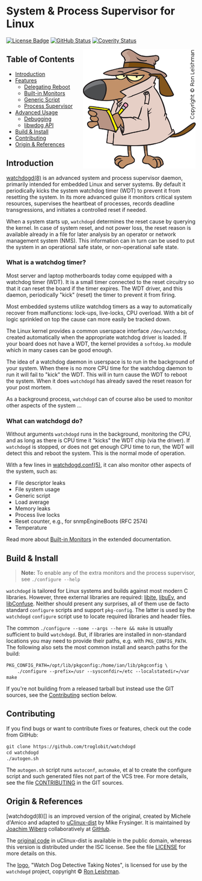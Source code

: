 System & Process Supervisor for Linux
=====================================
[![License Badge][]][License] [![GitHub Status][]][GitHub] [![Coverity Status][]][Coverity Scan]

<a href="https://www.clipartof.com/435776"><img align="right" src="./doc/logo.png"
   alt="http://toonclips.com/design/788" title="Copyright © Ron Leishman"></a>

Table of Contents
-----------------

* [Introduction](#introduction)
* [Features](doc/features.md)
  - [Delegating Reboot](doc/features.md#delegating-reboot)
  - [Built-in Monitors](doc/features.md#built-in-monitors)
  - [Generic Script](doc/features.md#generic-script)
  - [Process Supervisor](doc/features.md#process-supervisor)
* [Advanced Usage](doc/advanced.md)
  - [Debugging](doc/advanced.md#debugging)
  - [libwdog API](doc/advanced.md#libwdog-api)
* [Build & Install](#build--install)
* [Contributing](#contributing)
* [Origin & References](#origin--references)


Introduction
------------

[watchdogd(8)][] is an advanced system and process supervisor daemon,
primarily intended for embedded Linux and server systems.  By default it
periodically kicks the system watchdog timer (WDT) to prevent it from
resetting the system.  In its more advanced guise it monitors critical
system resources, supervises the heartbeat of processes, records
deadline transgressions, and initiates a controlled reset if needed.

When a system starts up, `watchdogd` determines the reset cause by
querying the kernel.  In case of system reset, and not power loss, the
reset reason is available already in a file for later analysis by an
operator or network management system (NMS).  This information can in
turn can be used to put the system in an operational safe state, or
non-operational safe state.


### What is a watchdog timer?

Most server and laptop motherboards today come equipped with a watchdog
timer (WDT).  It is a small timer connected to the reset circuitry so
that it can reset the board if the timer expires.  The WDT driver, and
this daemon, periodically "kick" (reset) the timer to prevent it from
firing.

Most embedded systems utilize watchdog timers as a way to automatically
recover from malfunctions: lock-ups, live-locks, CPU overload.  With a
bit of logic sprinkled on top the cause can more easily be tracked down.

The Linux kernel provides a common userspace interface `/dev/watchdog`,
created automatically when the appropriate watchdog driver is loaded.
If your board does not have a WDT, the kernel provides a `softdog.ko`
module which in many cases can be good enough.

The idea of a watchdog daemon in userspace is to run in the background
of your system.  When there is no more CPU time for the watchdog daemon
to run it will fail to "kick" the WDT.  This will in turn cause the WDT
to reboot the system.  When it does `watchdogd` has already saved the
reset reason for your post mortem.

As a background process, `watchdogd` can of course also be used to
monitor other aspects of the system ...


### What can watchdogd do?

Without arguments `watchdogd` runs in the background, monitoring the
CPU, and as long as there is CPU time it "kicks" the WDT chip (via the
driver).  If `watchdogd` is stopped, or does not get enough CPU time to
run, the WDT will detect this and reboot the system.  This is the normal
mode of operation.

With a few lines in [watchdogd.conf(5)][], it can also monitor other
aspects of the system, such as:

- File descriptor leaks
- File system usage
- Generic script
- Load average
- Memory leaks
- Process live locks
- Reset counter, e.g., for snmpEngineBoots (RFC 2574)
- Temperature

Read more about [Built-in Monitors](doc/features.md#built-in-monitors)
in the extended documentation.


Build & Install
---------------

> **Note:** To enable any of the extra monitors and the process supervisor,
> see `./configure --help`

`watchdogd` is tailored for Linux systems and builds against most modern
C libraries.  However, three external libraries are required: [libite][],
[libuEv][], and [libConfuse][].  Neither should present any surprises,
all of them use de facto standard `configure` scripts and support
`pkg-config`.  The latter is used by the `watchdogd` `configure` script
use to locate required libraries and header files.

The common `./configure --some --args --here && make` is usually
sufficient to build `watchdogd`.  But, if libraries are installed in
non-standard locations you may need to provide their paths, e.g. with
`PKG_CONFIG_PATH`.  The following also sets the most common install
and search paths for the build:

```shell
PKG_CONFIG_PATH=/opt/lib/pkgconfig:/home/ian/lib/pkgconfig \
    ./configure --prefix=/usr --sysconfdir=/etc --localstatedir=/var
make
```

If you're not building from a released tarball but instead use the GIT
sources, see the [Contributing](#contributing) section below.


Contributing
------------

If you find bugs or want to contribute fixes or features, check out the
code from GitHub:

```shell
git clone https://github.com/troglobit/watchdogd
cd watchdogd
./autogen.sh
```

The `autogen.sh` script runs `autoconf`, `automake`, et al to create the
configure script and such generated files not part of the VCS tree.  For
more details, see the file [CONTRIBUTING][contrib] in the GIT sources.


Origin & References
-------------------

[watchdogd(8)[] is an improved version of the original, created by
Michele d'Amico and adapted to [uClinux-dist][] by Mike Frysinger.  It
is maintained by [Joachim Wiberg][] collaboratively at [GitHub][].

The [original code][] in uClinux-dist is available in the public domain,
whereas this version is distributed under the ISC license.  See the
file [LICENSE][] for more details on this.

The [logo][], "Watch Dog Detective Taking Notes", is licensed for use by
the `watchdogd` project, copyright © [Ron Leishman][].


[uClinux-dist]:      http://www.uclinux.org/pub/uClinux/dist/
[original code]:     http://www.mail-archive.com/uclinux-dev@uclinux.org/msg04191.html
[libite]:            https://github.com/troglobit/libite/
[libuEv]:            https://github.com/troglobit/libuev/
[libConfuse]:        https://github.com/martinh/libconfuse/
[License]:           https://en.wikipedia.org/wiki/ISC_license
[License Badge]:     https://img.shields.io/badge/License-ISC-blue.svg
[GitHub]:            https://github.com/troglobit/watchdogd/actions/workflows/build.yml/
[GitHub Status]:     https://github.com/troglobit/watchdogd/actions/workflows/build.yml/badge.svg
[Coverity Scan]:     https://scan.coverity.com/projects/6458
[Coverity Status]:   https://scan.coverity.com/projects/6458/badge.svg
[GitHub]:            http://github.com/troglobit/watchdogd
[LICENSE]:           https://github.com/troglobit/watchdogd/blob/master/LICENSE
[contrib]:           https://github.com/troglobit/watchdogd/blob/master/.github/CONTRIBUTING.md
[Joachim Wiberg]:    http://troglobit.com
[logo]:              https://www.clipartof.com/435776
[Ron Leishman]:      http://toonclips.com/design/788
[watchdogd(8)]:      https://man.troglobit.com/man8/watchdogd.8.html
[watchdogd.conf(5)]: https://man.troglobit.com/man5/watchdogd.conf.5.html
